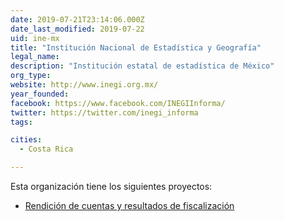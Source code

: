 ```yaml
---
date: 2019-07-21T23:14:06.000Z
date_last_modified: 2019-07-22
uid: ine-mx
title: "Institución Nacional de Estadística y Geografía"
legal_name: 
description: "Institución estatal de estadística de México"
org_type: 
website: http://www.inegi.org.mx/
year_founded: 
facebook: https://www.facebook.com/INEGIInforma/
twitter: https://twitter.com/inegi_informa
tags:

cities: 
  - Costa Rica

---
```


Esta organización tiene los siguientes proyectos:

- [Rendición de cuentas y resultados de fiscalización](/i/rendicion-cuentas-mx.html)
